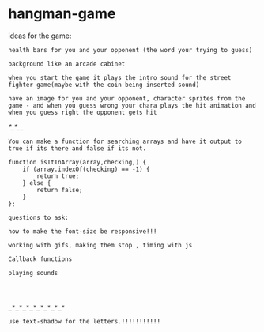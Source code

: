# hangman-game

ideas for the game:

	health bars for you and your opponent (the word your trying to guess)

	background like an arcade cabinet

	when you start the game it plays the intro sound for the street fighter game(maybe with the coin being inserted sound)

	have an image for you and your opponent, character sprites from the game - and when you guess wrong your chara plays the hit animation and when you guess right the opponent gets hit


_*_*_*_*_*_*_

	You can make a function for searching arrays and have it output to true if its there and false if its not.

	function isItInArray(array,checking,) {
		if (array.indexOf(checking) == -1) {
			return true;
		} else {
			return false;
		}
	};

	questions to ask:

	how to make the font-size be responsive!!!

	working with gifs, making them stop , timing with js

	Callback functions

	playing sounds




	_*_*_*_*_*_*_*_*

	use text-shadow for the letters.!!!!!!!!!!!